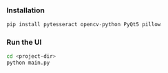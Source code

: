 

### Installation


```python
pip install pytesseract opencv-python PyQt5 pillow
```

### Run the UI

```bash
cd <project-dir>
python main.py
```

